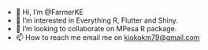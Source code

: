 - 👋 Hi, I’m @FarmerKE
- 👀 I’m interested in Everything R, Flutter and Shiny.
- 💞️ I’m looking to collaborate on MPesa R package.
- 📫 How to reach me email me on kiokokm79@gmail.com

<!---
FarmerKE/FarmerKE is a ✨ special ✨ repository because its `README.md` (this file) appears on your GitHub profile.
You can click the Preview link to take a look at your changes.
--->
